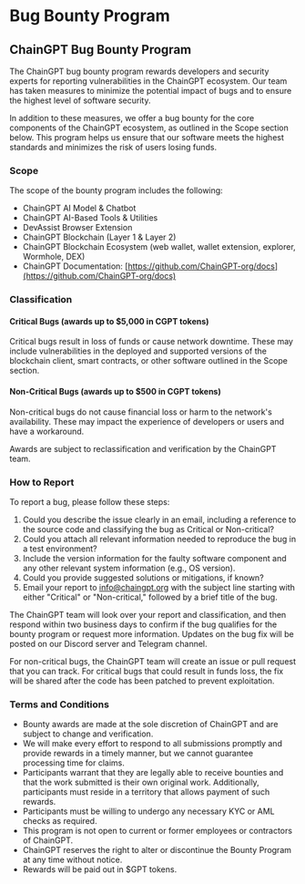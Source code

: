 # Bug Bounty Program

## ChainGPT Bug Bounty Program

The ChainGPT bug bounty program rewards developers and security experts for reporting vulnerabilities in the ChainGPT ecosystem. Our team has taken measures to minimize the potential impact of bugs and to ensure the highest level of software security.

In addition to these measures, we offer a bug bounty for the core components of the ChainGPT ecosystem, as outlined in the Scope section below. This program helps us ensure that our software meets the highest standards and minimizes the risk of users losing funds.



### Scope

The scope of the bounty program includes the following:

* ChainGPT AI Model & Chatbot
* ChainGPT AI-Based Tools & Utilities
* DevAssist Browser Extension
* ChainGPT Blockchain (Layer 1 & Layer 2)
* ChainGPT Blockchain Ecosystem (web wallet, wallet extension, explorer, Wormhole, DEX)
* ChainGPT Documentation: [https://github.com/ChainGPT-org/docs](https://github.com/ChainGPT-org/docs)



### Classification

#### Critical Bugs (awards up to $5,000 in CGPT tokens)

&#x20;Critical bugs result in loss of funds or cause network downtime. These may include vulnerabilities in the deployed and supported versions of the blockchain client, smart contracts, or other software outlined in the Scope section.

#### Non-Critical Bugs (awards up to $500 in CGPT tokens)

&#x20;Non-critical bugs do not cause financial loss or harm to the network's availability. These may impact the experience of developers or users and have a workaround.

Awards are subject to reclassification and verification by the ChainGPT team.



### How to Report

To report a bug, please follow these steps:

1. Could you describe the issue clearly in an email, including a reference to the source code and classifying the bug as Critical or Non-critical?
2. Could you attach all relevant information needed to reproduce the bug in a test environment?
3. Include the version information for the faulty software component and any other relevant system information (e.g., OS version).
4. Could you provide suggested solutions or mitigations, if known?
5. Email your report to info@chaingpt.org with the subject line starting with either "Critical" or "Non-critical," followed by a brief title of the bug.

The ChainGPT team will look over your report and classification, and then respond within two business days to confirm if the bug qualifies for the bounty program or request more information. Updates on the bug fix will be posted on our Discord server and Telegram channel.&#x20;

For non-critical bugs, the ChainGPT team will create an issue or pull request that you can track. For critical bugs that could result in funds loss, the fix will be shared after the code has been patched to prevent exploitation.



### Terms and Conditions

* Bounty awards are made at the sole discretion of ChainGPT and are subject to change and verification.
* We will make every effort to respond to all submissions promptly and provide rewards in a timely manner, but we cannot guarantee processing time for claims.
* Participants warrant that they are legally able to receive bounties and that the work submitted is their own original work. Additionally, participants must reside in a territory that allows payment of such rewards.
* Participants must be willing to undergo any necessary KYC or AML checks as required.
* This program is not open to current or former employees or contractors of ChainGPT.
* ChainGPT reserves the right to alter or discontinue the Bounty Program at any time without notice.
* Rewards will be paid out in $GPT tokens.
